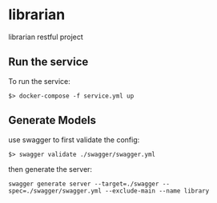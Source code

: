 # librarian
librarian restful project

## Run the service

To run the service:

```
$> docker-compose -f service.yml up
```

## Generate Models

use swagger to first validate the config:

```
$> swagger validate ./swagger/swagger.yml
```

then generate the server:

```
swagger generate server --target=./swagger --spec=./swagger/swagger.yml --exclude-main --name library
```
